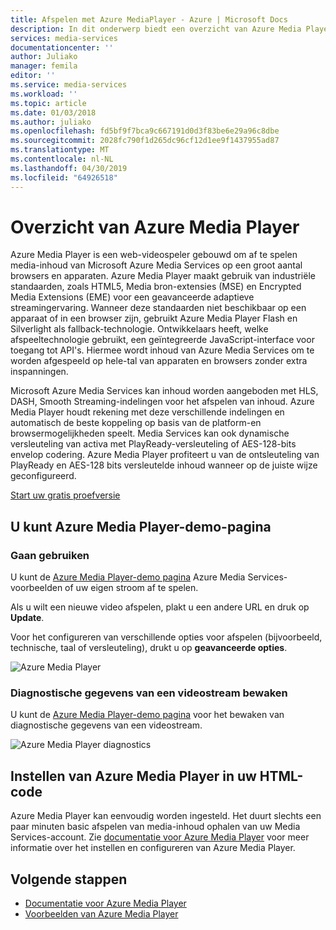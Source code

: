 ```yaml
---
title: Afspelen met Azure MediaPlayer - Azure | Microsoft Docs
description: In dit onderwerp biedt een overzicht van Azure Media Player.
services: media-services
documentationcenter: ''
author: Juliako
manager: femila
editor: ''
ms.service: media-services
ms.workload: ''
ms.topic: article
ms.date: 01/03/2018
ms.author: juliako
ms.openlocfilehash: fd5bf9f7bca9c667191d0d3f83be6e29a96c8dbe
ms.sourcegitcommit: 2028fc790f1d265dc96cf12d1ee9f1437955ad87
ms.translationtype: MT
ms.contentlocale: nl-NL
ms.lasthandoff: 04/30/2019
ms.locfileid: "64926518"
---
```

# <a name="azure-media-player-overview"></a>Overzicht van Azure Media Player

Azure Media Player is een web-videospeler gebouwd om af te spelen media-inhoud van Microsoft Azure Media Services op een groot aantal browsers en apparaten. Azure Media Player maakt gebruik van industriële standaarden, zoals HTML5, Media bron-extensies (MSE) en Encrypted Media Extensions (EME) voor een geavanceerde adaptieve streamingervaring. Wanneer deze standaarden niet beschikbaar op een apparaat of in een browser zijn, gebruikt Azure Media Player Flash en Silverlight als fallback-technologie. Ontwikkelaars heeft, welke afspeeltechnologie gebruikt, een geïntegreerde JavaScript-interface voor toegang tot API's. Hiermee wordt inhoud van Azure Media Services om te worden afgespeeld op hele-tal van apparaten en browsers zonder extra inspanningen.

Microsoft Azure Media Services kan inhoud worden aangeboden met HLS, DASH, Smooth Streaming-indelingen voor het afspelen van inhoud. Azure Media Player houdt rekening met deze verschillende indelingen en automatisch de beste koppeling op basis van de platform-en browsermogelijkheden speelt. Media Services kan ook dynamische versleuteling van activa met PlayReady-versleuteling of AES-128-bits envelop codering. Azure Media Player profiteert u van de ontsleuteling van PlayReady en AES-128 bits versleutelde inhoud wanneer op de juiste wijze geconfigureerd. 

[Start uw gratis proefversie](https://azure.microsoft.com/pricing/free-trial/)

## <a name="use-azure-media-player-demo-page"></a>U kunt Azure Media Player-demo-pagina

### <a name="start-using"></a>Gaan gebruiken

U kunt de [Azure Media Player-demo pagina](https://aka.ms/amp) Azure Media Services-voorbeelden of uw eigen stroom af te spelen.  

Als u wilt een nieuwe video afspelen, plakt u een andere URL en druk op **Update**.

Voor het configureren van verschillende opties voor afspelen (bijvoorbeeld, technische, taal of versleuteling), drukt u op **geavanceerde opties**.

![Azure Media Player](./media/azure-media-player/home-page.png)

### <a name="monitor-diagnostics-of-a-video-stream"></a>Diagnostische gegevens van een videostream bewaken

U kunt de [Azure Media Player-demo pagina](https://aka.ms/amp) voor het bewaken van diagnostische gegevens van een videostream. 

![Azure Media Player diagnostics](./media/azure-media-player/diagnostics.png)

## <a name="set-up-azure-media-player-in-your-html"></a>Instellen van Azure Media Player in uw HTML-code

Azure Media Player kan eenvoudig worden ingesteld. Het duurt slechts een paar minuten basic afspelen van media-inhoud ophalen van uw Media Services-account. Zie [documentatie voor Azure Media Player](https://aka.ms/ampdocs) voor meer informatie over het instellen en configureren van Azure Media Player. 

## <a name="next-steps"></a>Volgende stappen

- [Documentatie voor Azure Media Player](https://aka.ms/ampdocs)
- [Voorbeelden van Azure Media Player](https://aka.ms/ampsamples)
